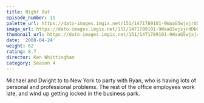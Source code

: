 ```yaml
---
title: Night Out
episode_number: 11
palette_url: https://dato-images.imgix.net/151/1471789101-9WaaG5wjxjrdDbH5Z8lCsphuEBy.jpg?ixlib=rb-1.1.0&ch=DPR%2CWidth&auto=enhance&palette=json
image_url: https://dato-images.imgix.net/151/1471789101-9WaaG5wjxjrdDbH5Z8lCsphuEBy.jpg?ixlib=rb-1.1.0&ch=DPR%2CWidth&auto=compress%2Cformat&w=500
thumbnail_url: https://dato-images.imgix.net/151/1471789101-9WaaG5wjxjrdDbH5Z8lCsphuEBy.jpg?ixlib=rb-1.1.0&ch=DPR%2CWidth&auto=enhance&w=500&h=280&fit=crop&fm=jpg
date: '2008-04-24'
weight: 62
rating: 8.7
director: Ken Whittingham
category: Season 4
---
```


Michael and Dwight to to New York to party with Ryan, who is having lots of personal and professional problems. The rest of the office employees work late, and wind up getting locked in the business park.